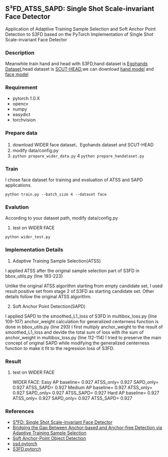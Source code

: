 ## S³FD_ATSS_SAPD: Single Shot Scale-invariant Face Detector ##
Application of Adaptive Training Sample Selection and Soft Anchor Point Detection to S3FD
based on the PyTorch Implementation of Single Shot Scale-invariant Face Detector

### Description
Meanwhile train hand and head with S3FD,hand dataset is [Egohands Dataset](http://vision.soic.indiana.edu/projects/egohands/),head dataset is [SCUT-HEAD](https://github.com/HCIILAB/SCUT-HEAD-Dataset-Release),we can download [hand model](https://pan.baidu.com/s/1_d4HqioBJknGj2ypwtYaXg) and [face model](https://pan.baidu.com/s/1epyTAUc6qSt3oZ7veK4oEw)

### Requirement
* pytorch 1.0.X 
* opencv 
* numpy 
* easydict
* torchvision

### Prepare data 
1. download WIDER face dataset、Egohands dataset and SCUT-HEAD
2. modify data/config.py 
3. ``` python prepare_wider_data.py ```
4 ``` python prepare_handataset.py ```


### Train
I chose face dataset for training and evaluation of ATSS and SAPD applications.
``` 
python train.py --batch_size 4 --dataset face
``` 

### Evalution
According to your dataset path, modify data/config.py 

1. test on WIDER FACE 
```
python wider_test.py
```

### Implementation Details
1. Adaptive Training Sample Selection(ATSS)

I applied ATSS after the original sample selection part of S3FD in bbox_utils.py (line 193-223)

Unlike the original ATSS algorithm starting from empty candidate set, I used result positive set 
from stage 2 of S3FD as starting candidate set. Other details follow the original ATSS algorithm.

2. Soft Anchor Point Detection(SAPD)

I applied SAPD to the smoothed_L1_loss of S3FD in multibox_loss.py (line 109-107)
anchor_weight calculation for generalized centerness function is done in bbox_utils.py (line 293)
I first multiply anchor_weight to the result of smoothed_L1_loss and
devide the total sum of loss with the sum of anchor_weight in multibox_loss.py (line 112-114)
I tried to preserve the main concept of original SAPD while modifying the generalized centerness function to make it fit to the regression loss of S3FD.


### Result
1. test on WIDER FACE 

	WIDER FACE:
	Easy AP		baseline= 0.927	ATSS_only= 0.927	SAPD_only= 0.927	ATSS_SAPD= 0.927
	Medium AP		baseline= 0.927	ATSS_only= 0.927	SAPD_only= 0.927	ATSS_SAPD= 0.927
	Hard AP		baseline= 0.927	ATSS_only= 0.927	SAPD_only= 0.927	ATSS_SAPD= 0.927




### References
* [S³FD: Single Shot Scale-invariant Face Detector](https://arxiv.org/abs/1708.05237)
* [Bridging the Gap Between Anchor-based and Anchor-free Detection via Adaptive Training Sample Selection](https://arxiv.org/abs/1912.02424)
* [Soft Anchor-Point Object Detection](https://arxiv.org/abs/1911.12448)
* [ssd.pytorch](https://github.com/amdegroot/ssd.pytorch)
* [S3FD.pytorch](https://github.com/yxlijun/S3FD.pytorch)